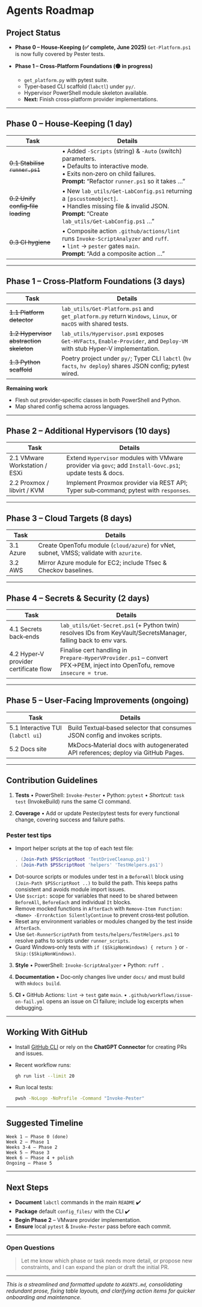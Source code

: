 # Agents Roadmap

## Project Status

* **Phase 0 – House‑Keeping (✅ complete, June 2025)**
  `Get-Platform.ps1` is now fully covered by Pester tests.

* **Phase 1 – Cross‑Platform Foundations (🟡 in progress)**

  * `get_platform.py` with pytest suite.
  * Typer‑based CLI scaffold (`labctl`) under `py/`.
  * Hypervisor PowerShell module skeleton available.
  * **Next:** Finish cross‑platform provider implementations.

---

## Phase 0 – House‑Keeping (1 day)

| Task                              | Details                                                                                                                                                                                   |
| --------------------------------- | ----------------------------------------------------------------------------------------------------------------------------------------------------------------------------------------- |
| ~~0.1 Stabilise `runner.ps1`~~    | • Added `-Scripts` (string) & `-Auto` (switch) parameters.<br>• Defaults to interactive mode.<br>• Exits non‑zero on child failures.<br>**Prompt:** “Refactor `runner.ps1` so it takes …” |
| ~~0.2 Unify config‑file loading~~ | • New `lab_utils/Get-LabConfig.ps1` returning a `[pscustomobject]`.<br>• Handles missing file & invalid JSON.<br>**Prompt:** “Create `lab_utils/Get‑LabConfig.ps1` …”                     |
| ~~0.3 CI hygiene~~                | • Composite action `.github/actions/lint` runs `Invoke‑ScriptAnalyzer` and `ruff`.<br>• `lint` → `pester` gates `main`.<br>**Prompt:** “Add a composite action …”                         |

---

## Phase 1 – Cross‑Platform Foundations (3 days)

| Task                                    | Details                                                                                                                 |
| --------------------------------------- | ----------------------------------------------------------------------------------------------------------------------- |
| ~~1.1 Platform detector~~               | `lab_utils/Get‑Platform.ps1` and `get_platform.py` return `Windows`, `Linux`, or `macOS` with shared tests.             |
| ~~1.2 Hypervisor abstraction skeleton~~ | `lab_utils/Hypervisor.psm1` exposes `Get‑HVFacts`, `Enable‑Provider`, and `Deploy‑VM` with stub Hyper‑V implementation. |
| ~~1.3 Python scaffold~~                 | Poetry project under `py/`; Typer CLI `labctl` (`hv facts`, `hv deploy`) shares JSON config; pytest wired.              |

**Remaining work**

* Flesh out provider‑specific classes in both PowerShell and Python.
* Map shared config schema across languages.

---

## Phase 2 – Additional Hypervisors (10 days)

| Task                          | Details                                                                                                   |
| ----------------------------- | --------------------------------------------------------------------------------------------------------- |
| 2.1 VMware Workstation / ESXi | Extend `Hypervisor` modules with VMware provider via `govc`; add `Install‑Govc.ps1`; update tests & docs. |
| 2.2 Proxmox / libvirt / KVM   | Implement Proxmox provider via REST API; Typer sub‑command; pytest with `responses`.                      |

---

## Phase 3 – Cloud Targets (8 days)

| Task      | Details                                                                                 |
| --------- | --------------------------------------------------------------------------------------- |
| 3.1 Azure | Create OpenTofu module (`cloud/azure`) for vNet, subnet, VMSS; validate with `azurite`. |
| 3.2 AWS   | Mirror Azure module for EC2; include Tfsec & Checkov baselines.                         |

---

## Phase 4 – Secrets & Security (2 days)

| Task                                  | Details                                                                                                                   |
| ------------------------------------- | ------------------------------------------------------------------------------------------------------------------------- |
| 4.1 Secrets back‑ends                 | `lab_utils/Get‑Secret.ps1` (+ Python twin) resolves IDs from KeyVault/SecretsManager, falling back to env vars.           |
| 4.2 Hyper‑V provider certificate flow | Finalise cert handling in `Prepare‑HyperVProvider.ps1` – convert PFX→PEM, inject into OpenTofu, remove `insecure = true`. |

---

## Phase 5 – User‑Facing Improvements (ongoing)

| Task                              | Details                                                                          |
| --------------------------------- | -------------------------------------------------------------------------------- |
| 5.1 Interactive TUI (`labctl ui`) | Build Textual‑based selector that consumes JSON config and invokes scripts.      |
| 5.2 Docs site                     | MkDocs‑Material docs with autogenerated API references; deploy via GitHub Pages. |

---

## Contribution Guidelines

1. **Tests**
   • PowerShell: `Invoke‑Pester`
   • Python: `pytest`
   • *Shortcut:* `task test` (InvokeBuild) runs the same CI command.

2. **Coverage**
   • Add or update Pester/pytest tests for every functional change, covering success and failure paths.

### Pester test tips

* Import helper scripts at the top of each test file:
  ```powershell
  . (Join-Path $PSScriptRoot 'TestDriveCleanup.ps1')
  . (Join-Path $PSScriptRoot 'helpers' 'TestHelpers.ps1')
  ```
* Dot-source scripts or modules under test in a `BeforeAll` block using
  `(Join-Path $PSScriptRoot ..)` to build the path.  This keeps paths
  consistent and avoids module import issues.
* Use `$script:` scope for variables that need to be shared between `BeforeAll`,
  `BeforeEach` and individual `It` blocks.
* Remove mocked functions in `AfterEach` with
  `Remove-Item Function:<Name> -ErrorAction SilentlyContinue` to prevent
  cross‑test pollution.
* Reset any environment variables or modules changed by the test inside
  `AfterEach`.
* Use `Get-RunnerScriptPath` from `tests/helpers/TestHelpers.ps1` to resolve
  paths to scripts under `runner_scripts`.
* Guard Windows‑only tests with `if ($SkipNonWindows) { return }` or
  `-Skip:($SkipNonWindows)`.


3. **Style**
   • PowerShell: `Invoke‑ScriptAnalyzer`
   • Python: `ruff .`

4. **Documentation**
   • Doc‑only changes live under `docs/` and must build with `mkdocs build`.

5. **CI**
   • GitHub Actions: `lint` → `test` gate `main`.
   • `.github/workflows/issue-on-fail.yml` opens an issue on CI failure; include log excerpts when debugging.

---

## Working With GitHub

* Install [GitHub CLI](https://cli.github.com/) or rely on the **ChatGPT Connector** for creating PRs and issues.
* Recent workflow runs:

  ```bash
  gh run list --limit 20
  ```
* Run local tests:

  ```bash
  pwsh -NoLogo -NoProfile -Command "Invoke-Pester"
  ```

---

## Suggested Timeline

```
Week 1 – Phase 0 (done)
Week 2 – Phase 1
Weeks 3‑4 – Phase 2
Week 5 – Phase 3
Week 6 – Phase 4 + polish
Ongoing – Phase 5
```

---

## Next Steps

* **Document** `labctl` commands in the main `README` ✔️
* **Package** default `config_files/` with the CLI ✔️
* **Begin Phase 2** – VMware provider implementation.
* **Ensure** local `pytest` & `Invoke-Pester` pass before each commit.

---

### Open Questions

> Let me know which phase or task needs more detail, or propose new constraints, and I can expand the plan or draft the initial PR.

---

*This is a streamlined and formatted update to `AGENTS.md`, consolidating redundant prose, fixing table layouts, and clarifying action items for quicker onboarding and maintenance.*
